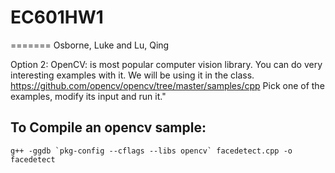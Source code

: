 # EC601HW1
=======
Osborne, Luke and Lu, Qing

Option 2:
OpenCV:  is most popular computer vision library.  You can do very interesting examples with it.  We will be using it in the class.
 https://github.com/opencv/opencv/tree/master/samples/cpp
Pick one of the examples, modify its input and run it."

## To Compile an opencv sample: 
~~~~
g++ -ggdb `pkg-config --cflags --libs opencv` facedetect.cpp -o facedetect
~~~~
